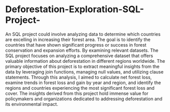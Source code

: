 # Deforestation-Exploration-SQL-Project-
An SQL project could involve analyzing data to determine which countries are excelling in increasing their forest area. The goal is to identify the countries that have shown significant progress or success in forest conservation and expansion efforts. By examining relevant datasets.
The SQL project focuses on analyzing a comprehensive dataset that offers valuable information about deforestation in different regions worldwide. The primary objective of this project is to extract meaningful insights from the data by leveraging join functions, managing null values, and utilizing clause statements. Through this analysis, I aimed to calculate net forest loss, examine trends in forest loss and gain by year and region, and identify the regions and countries experiencing the most significant forest loss and cover. The insights derived from this project hold immense value for policymakers and organizations dedicated to addressing deforestation and its environmental impact.

